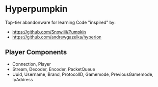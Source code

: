 # Hyperpumpkin
Top-tier abandonware for learning
Code "inspired" by:
- https://github.com/Snowiiii/Pumpkin
- https://github.com/andrewgazelka/hyperion

## Player Components
- Connection, Player
- Stream, Decoder, Encoder, PacketQueue
- Uuid, Username, Brand, ProtocolID, Gamemode, PreviousGamemode, IpAddress